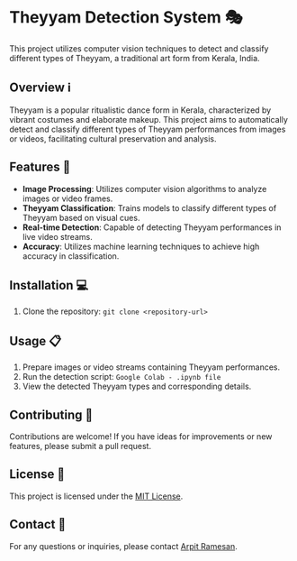 # Theyyam Detection System 🎭

This project utilizes computer vision techniques to detect and classify different types of Theyyam, a traditional art form from Kerala, India.

## Overview ℹ️

Theyyam is a popular ritualistic dance form in Kerala, characterized by vibrant costumes and elaborate makeup. This project aims to automatically detect and classify different types of Theyyam performances from images or videos, facilitating cultural preservation and analysis.

## Features 🚀

- **Image Processing**: Utilizes computer vision algorithms to analyze images or video frames.
- **Theyyam Classification**: Trains models to classify different types of Theyyam based on visual cues.
- **Real-time Detection**: Capable of detecting Theyyam performances in live video streams.
- **Accuracy**: Utilizes machine learning techniques to achieve high accuracy in classification.

## Installation 💻

1. Clone the repository: `git clone <repository-url>`

## Usage 📋

1. Prepare images or video streams containing Theyyam performances.
2. Run the detection script: `Google Colab - .ipynb file`
3. View the detected Theyyam types and corresponding details.

## Contributing 🤝

Contributions are welcome! If you have ideas for improvements or new features, please submit a pull request.

## License 📝

This project is licensed under the [MIT License](LICENSE).

## Contact 📧

For any questions or inquiries, please contact [Arpit Ramesan](mailto:arpitramesan777@gmail.com).
